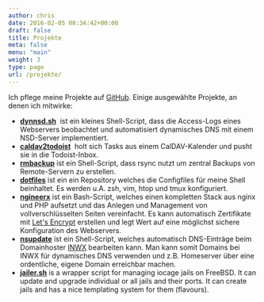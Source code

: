 ```yaml
---
author: chris
date: 2016-02-05 08:34:42+00:00
draft: false
title: Projekte
meta: false
menu: "main"
weight: 3
type: page
url: /projekte/
---
```


Ich pflege meine Projekte auf [GitHub](https://gitithub.com/chrisb86). Einige ausgewählte Projekte, an denen ich mitwirke:

* **[dynnsd.sh](https://github.com/chrisb86/dynnsd.sh)**  ist ein kleines Shell-Script, dass die Access-Logs eines Webservers beobachtet und automatisiert dynamisches DNS mit einem NSD-Server implementiert.
* **[caldav2todoist](https://github.com/chrisb86/caldav2todoist)**  holt sich
  Tasks aus einem CalDAV-Kalender und pusht sie in die Todoist-Inbox.
* **[rmbackup](https://gitithub.com/chrisb86//rmbackup)** ist ein Shell-Script, dass rsync nutzt um zentral Backups von Remote-Servern zu erstellen.
* **[dotfiles](https://gitithub.com/chrisb86/dotfiles)** ist ein ein Repository welches die Configfiles für meine Shell beinhaltet. Es werden u.A. zsh, vim, htop und tmux konfiguriert.
* **[ngineerx](https://github.com/chrisb86/ngineerx)** ist ein Bash-Script, welches einen kompletten Stack aus nginx und PHP aufsetzt und das Anlegen und Management von vollverschlüsselten Seiten vereinfacht. Es kann automatisch Zertifikate mit [Let's Encrypt](https://letsencrypt.org/) erstellen und legt Wert auf eine möglichst sichere Konfiguration des Webservers.
* **[nsupdate](https://github.com/chrisb86/nsupdate)** ist ein Shell-Script, welches automatisch DNS-Einträge beim Domainhoster [INWX](https://www.inwx.de/) bearbeiten kann. Man kann somit Domains bei INWX für dynamisches DNS verwenden und z.B. Homeserver über eine ordentliche, eigene Domain erreichbar machen.
* **[jailer.sh](https://github.com/chrisb86/jailer.sh)** is a wrapper script for managing iocage jails on FreeBSD. It can update and upgrade individual or all jails and their ports. It can create jails and has a nice templating system for them (flavours).
